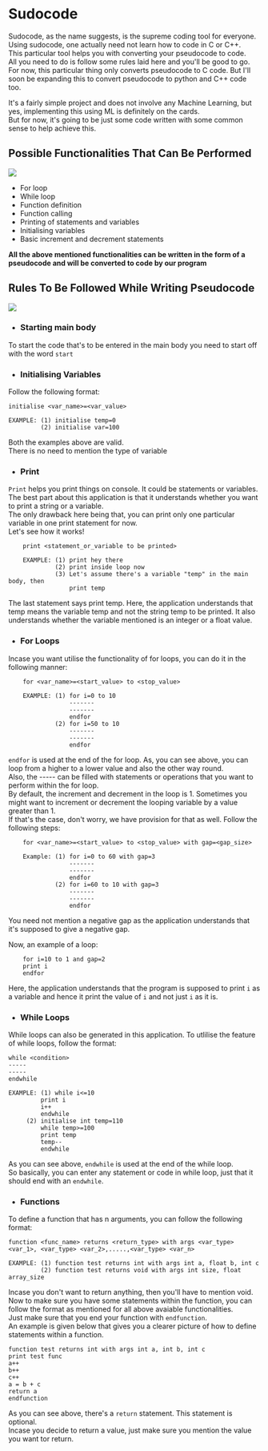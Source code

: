 # Sudocode

Sudocode, as the name suggests, is the supreme coding tool for everyone. Using sudocode, one actually need not learn how to code in C or C++.<br>
This particular tool helps you with converting your pseudocode to code.<br>
All you need to do is follow some rules laid here and you'll be good to go. For now, this particular thing only converts pseudocode to C code. But I'll soon be expanding this to convert pseudocode to python and C++ code too.<br>

It's a fairly simple project and does not involve any Machine Learning, but yes, implementing this using ML is definitely on the cards.<br>
But for now, it's going to be just some code written with some common sense to help achieve this.<br>

<h2>Possible Functionalities That Can Be Performed</h2>

![](https://media.giphy.com/media/5VKbvrjxpVJCM/giphy.gif)

- For loop
- While loop
- Function  definition
- Function calling
- Printing of statements and variables
- Initialising variables
- Basic increment and decrement statements

<b>All the above mentioned functionalities can be written in the form of a pseudocode and will be converted to code by our program</b><br>

<h2>Rules To Be Followed While Writing Pseudocode</h2>

![](https://media.giphy.com/media/3oxHQBuKWs2RuAwY5q/giphy.gif)


- <h3>Starting main body</h3>
To start the code that's to be entered in the main body you need to start off with the word `start`

- <h3>Initialising Variables</h3>
Follow the following format:

    initialise <var_name>=<var_value>
    
    EXAMPLE: (1) initialise temp=0
             (2) initialise var=100
Both the examples above are valid.<br>
There is no need to mention the type of variable

- <h3>Print</h3>
`Print` helps you print things on console. It could be statements or variables.<br>
The best part about this application is that it understands whether you want to print a string or a variable.<br>
The only drawback here being that, you can print only one particular variable in one print statement for now.<br>
Let's see how it works!

        print <statement_or_variable to be printed>
        
        EXAMPLE: (1) print hey there
                 (2) print inside loop now
                 (3) Let's assume there's a variable "temp" in the main body, then
                     print temp

The last statement says print temp. Here, the application understands that temp means the variable temp and not the string temp to be printed. It also understands whether the variable mentioned is an integer or a float value.

- <h3>For Loops</h3>
Incase you want utilise the functionality of for loops, you can do it in the following manner:

        for <var_name>=<start_value> to <stop_value>
        
        EXAMPLE: (1) for i=0 to 10
                     -------
                     -------
                     endfor
                 (2) for i=50 to 10
                     -------
                     -------
                     endfor
`endfor` is used at the end of the for loop. As, you can see above, you can loop from a higher to a lower value and also the other way round.<br>
Also, the ----- can be filled with statements or operations that you want to perform within the for loop.<br>
By default, the increment and decrement in the loop is 1. Sometimes you might want to increment or decrement the looping variable by a value greater than 1. <br>
If that's the case, don't worry, we have provision for that as well. Follow the following steps:<br> 

        for <var_name>=<start_value> to <stop_value> with gap=<gap_size>
        
        Example: (1) for i=0 to 60 with gap=3
                     -------
                     -------
                     endfor
                 (2) for i=60 to 10 with gap=3
                     -------
                     -------
                     endfor

You need not mention a negative gap as the application understands that it's supposed to give a negative gap.<br>

Now, an example of a loop:

        for i=10 to 1 and gap=2
        print i
        endfor
        
Here, the application understands that the program is supposed to print `i` as a variable and hence it print the value of `i` and not just `i` as it is.

- <h3>While Loops</h3>
While loops can also be generated in this application. To utlilise the feature of while loops, follow the format:

	while <condition>
	-----
	-----
	endwhile

	EXAMPLE: (1) while i<=10
		     print i
		     i++
		     endwhile
		 (2) initialise int temp=110
		     while temp>=100
		     print temp
		     temp--
		     endwhile

As you can see above, `endwhile` is used at the end of the while loop.<br>
So basically, you can enter any statement or code in while loop, just that it should end with an `endwhile`.<br>



- <h3>Functions</h3>
To define a function that has n arguments, you can follow the following format:

    function <func_name> returns <return_type> with args <var_type> <var_1>, <var_type> <var_2>,.....,<var_type> <var_n>
    
    EXAMPLE: (1) function test returns int with args int a, float b, int c
             (2) function test returns void with args int size, float array_size
             
Incase you don't want to return anything, then you'll have to mention void.
Now to make sure you have some statements within the function, you can follow the format as mentioned for all above avaiable functionalities.<br>
Just make sure that you end your function with `endfunction`.<br>
An example is given below that gives you a clearer picture of how to define statements within a function.

    function test returns int with args int a, int b, int c
    print test func
    a++
    b++
    c++
    a = b + c
    return a
    endfunction
    
As you can see above, there's a `return` statement. This statement is optional.<br>
Incase you decide to return a value, just make sure you mention the value you want tor return.
